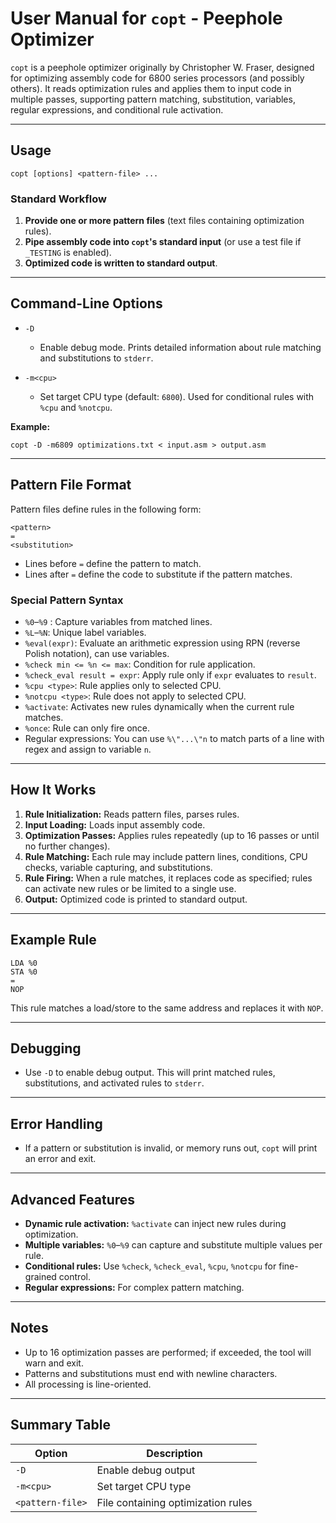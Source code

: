 # User Manual for `copt` - Peephole Optimizer

`copt` is a peephole optimizer originally by Christopher W. Fraser, designed for optimizing assembly code for 6800 series processors (and possibly others). It reads optimization rules and applies them to input code in multiple passes, supporting pattern matching, substitution, variables, regular expressions, and conditional rule activation.

---

## Usage

```
copt [options] <pattern-file> ...
```

### Standard Workflow

1. **Provide one or more pattern files** (text files containing optimization rules).
2. **Pipe assembly code into `copt`'s standard input** (or use a test file if `_TESTING` is enabled).
3. **Optimized code is written to standard output**.

---

## Command-Line Options

- `-D`
  - Enable debug mode. Prints detailed information about rule matching and substitutions to `stderr`.

- `-m<cpu>`
  - Set target CPU type (default: `6800`). Used for conditional rules with `%cpu` and `%notcpu`.

**Example:**
```
copt -D -m6809 optimizations.txt < input.asm > output.asm
```

---

## Pattern File Format

Pattern files define rules in the following form:

```
<pattern>
=
<substitution>
```
- Lines before `=` define the pattern to match.
- Lines after `=` define the code to substitute if the pattern matches.

### Special Pattern Syntax

- `%0`–`%9` : Capture variables from matched lines.
- `%L`–`%N`: Unique label variables.
- `%eval(expr)`: Evaluate an arithmetic expression using RPN (reverse Polish notation), can use variables.
- `%check min <= %n <= max`: Condition for rule application.
- `%check_eval result = expr`: Apply rule only if `expr` evaluates to `result`.
- `%cpu <type>`: Rule applies only to selected CPU.
- `%notcpu <type>`: Rule does not apply to selected CPU.
- `%activate`: Activates new rules dynamically when the current rule matches.
- `%once`: Rule can only fire once.
- Regular expressions: You can use `%\"...\"n` to match parts of a line with regex and assign to variable `n`.

---

## How It Works

1. **Rule Initialization:** Reads pattern files, parses rules.
2. **Input Loading:** Loads input assembly code.
3. **Optimization Passes:** Applies rules repeatedly (up to 16 passes or until no further changes).
4. **Rule Matching:** Each rule may include pattern lines, conditions, CPU checks, variable capturing, and substitutions.
5. **Rule Firing:** When a rule matches, it replaces code as specified; rules can activate new rules or be limited to a single use.
6. **Output:** Optimized code is printed to standard output.

---

## Example Rule

```
LDA %0
STA %0
=
NOP
```

This rule matches a load/store to the same address and replaces it with `NOP`.

---

## Debugging

- Use `-D` to enable debug output. This will print matched rules, substitutions, and activated rules to `stderr`.

---

## Error Handling

- If a pattern or substitution is invalid, or memory runs out, `copt` will print an error and exit.

---

## Advanced Features

- **Dynamic rule activation:** `%activate` can inject new rules during optimization.
- **Multiple variables:** `%0`–`%9` can capture and substitute multiple values per rule.
- **Conditional rules:** Use `%check`, `%check_eval`, `%cpu`, `%notcpu` for fine-grained control.
- **Regular expressions:** For complex pattern matching.

---

## Notes

- Up to 16 optimization passes are performed; if exceeded, the tool will warn and exit.
- Patterns and substitutions must end with newline characters.
- All processing is line-oriented.

---

## Summary Table

| Option         | Description                                    |
|----------------|------------------------------------------------|
| `-D`           | Enable debug output                            |
| `-m<cpu>`      | Set target CPU type                            |
| `<pattern-file>` | File containing optimization rules           |

